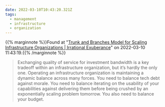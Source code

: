 ```yaml
---
date: 2022-03-10T10:43:20.321Z
tags:
  - management
  - infrastructure
  - organization
---
```

{{% marginnote %}}Found at "[Trunk and Branches Model for Scaling Infrastructure Organizations | Irrational Exuberance](https://lethain.com/trunk-and-branches/)" on 2022-03-10 11:43:19.{{% /marginnote %}}

> Exchanging quality of service for investment bandwidth is a key tradeoff within an infrastructure organization, but it’s hardly the only one. Operating an infrastructure organization is maintaining a dynamic balance across many forces. You need to balance tech debt against morale. You need to balance iterating on the usability of your capabilities against delivering them before being crushed by an exponentially scaling problem tomorrow. You also need to balance your budget.

